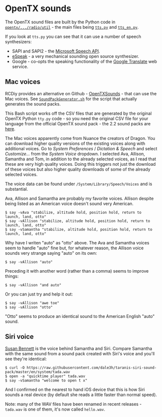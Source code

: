 OpenTX sounds
=============

The OpenTX sound files are built by the Python code in [`opentx/.../radio/util`](https://github.com/opentx/opentx/blob/2.2/radio/util) - the main files being [`tts.py`](https://github.com/opentx/opentx/blob/2.2/radio/util/tts.py) and [`tts_en.py`](https://github.com/opentx/opentx/blob/2.2/radio/util/tts_en.py).

If you look at `tts.py` you can see that it can use a number of speech synthesizers:

* SAPI and SAPI2 - the [Microsoft Speech API](https://en.wikipedia.org/wiki/Microsoft_Speech_API).
* [eSpeak](http://espeak.sourceforge.net/) - a very mechanical sounding open source synthesizer.
* Google - co-opts the speaking functionality of the [Google Translate](https://translate.google.com/) web service.

Mac voices
----------

RCDiy provides an alternative on Github - [OpenTXSounds](https://github.com/RCdiy/OpenTXSounds) - that can use the Mac voices. See [`SoundPackGenerator.sh`](https://github.com/RCdiy/OpenTXSounds/blob/master/Mac%20Apps%20Scripts/SoundPackGenerator.sh) for the script that actually generates the sound packs.

This Bash script works off the CSV files that are generated by the original OpenTX Python `tty.py` code - so you need the original CSV file for your language from the official OpenTX sound pack - the 2.2 sound packs are [here](http://downloads.open-tx.org/2.2/sdcard/opentx-x7/).

The Mac voices apparently come from Nuance the creators of Dragon. You can download higher quality versions of the existing voices along with additional voices.  Go to _System Preferences_ / _Dictation & Speech_ and select _Customize..._ from the _System Voice_ dropdown. I selected Ava, Allison, Samantha and Tom, in addition to the already selected voices, as I read that these are very high quality voices. Doing this triggers not just the download of these voices but also higher quality downloads of some of the already selected voices.

The voice data can be found under `/System/Library/Speech/Voices` and is substantial.

Ava, Allison and Samantha are probably my favorite voices. Allison despite being listed as an American voice doesn't sound very American.

    $ say -vAva "stabilize, altitude hold, position hold, return to launch, land, otto"
    $ say -vAllison "stabilize, altitude hold, position hold, return to launch, land, otto"
    $ say -vSamantha "stabilize, altitude hold, position hold, return to launch, land, otto"

Why have I writen "auto" as "otto" above. The Ava and Samantha voices seem to handle "auto" fine but, for whatever reason, the Allison voice sounds very strange saying "auto" on its own:

    $ say -vAllison "auto"

Preceding it with another word (rather than a comma) seems to improve things:

    $ say -vAllison "and auto"

Or you can just try and help it out:

    $ say -vAllison "awe toe"
    $ say -vAllison "otto"

"Otto" seems to produce an identical sound to the American English "auto" sound.

Siri voice
----------

[Susan Bennett](https://en.wikipedia.org/wiki/Susan_Bennett) is the voice behind Samantha and Siri. Compare Samantha with the same sound from a sound pack created with Siri's voice and you'll see they're identical:

    $ curl -O https://raw.githubusercontent.com/dale3h/taranis-siri-sound-pack/master/en/system/tada.wav
    $ open -a "quicktime player" tada.wav
    $ say -vSamantha "welcome to open t x"

And I confirmed on the nearest to hand iOS device that this is how Siri sounds a real device (by default she reads a little faster than normal speed).

Note: many of the WAV files have been renamed in recent releases - `tada.wav` is one of them, it's now called `hello.wav`.
